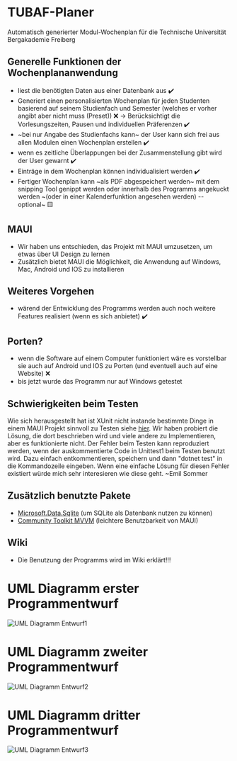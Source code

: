 # TUBAF-Planer
Automatisch generierter Modul-Wochenplan für die Technische Universität Bergakademie Freiberg
## Generelle Funktionen der Wochenplananwendung
- liest die benötigten Daten aus einer Datenbank aus ✔️
- Generiert einen personalisierten Wochenplan für jeden Studenten basierend auf seinem Studienfach und Semester (welches er vorher angibt aber nicht muss (Preset)) ❌
-> Berücksichtigt die Vorlesungszeiten, Pausen und individuellen Präferenzen ✔️
- ~bei nur Angabe des Studienfachs kann~ der User kann sich frei aus allen Modulen einen Wochenplan erstellen ✔️
- wenn es zeitliche Überlappungen bei der Zusammenstellung gibt wird der User gewarnt ✔️
- Einträge in dem Wochenplan können individualisiert werden ✔️
- Fertiger Wochenplan kann ~als PDF abgespeichert werden~ mit dem snipping Tool genippt werden oder innerhalb des Programms angekuckt werden ~(oder in einer Kalenderfunktion angesehen werden) --optional~ 🟨
## MAUI
- Wir haben uns entschieden, das Projekt mit MAUI umzusetzen, um etwas über UI Design zu lernen
- Zusätzlich bietet MAUI die Möglichkeit, die Anwendung auf Windows, Mac, Android und IOS zu installieren
## Weiteres Vorgehen
- wärend der Entwicklung des Programms werden auch noch weitere Features realisiert (wenn es sich anbietet) ✔️
## Porten?
- wenn die Software auf einem Computer funktioniert wäre es vorstellbar sie auch auf Android und IOS zu Porten (und eventuell auch auf eine Website) ❌
- bis jetzt wurde das Programm nur auf Windows getestet
 
## Schwierigkeiten beim Testen
   Wie sich herausgestellt hat ist XUnit nicht instande bestimmte Dinge in einem MAUI Projekt sinnvoll zu Testen siehe [hier](https://learn.microsoft.com/en-us/answers/questions/1190946/cant-use-microsoft-maui-storage-preferences-in-uni).
   Wir haben probiert die Lösung, die dort beschrieben wird und viele andere zu Implementieren, aber es funktionierte nicht. Der Fehler beim Testen kann reproduziert werden, wenn der auskommentierte Code in Unittest1 beim Testen benutzt wird. 
   Dazu einfach entkommentieren, speichern und dann "dotnet test" in die Kommandozeile eingeben. Wenn eine einfache Lösung für diesen Fehler existiert würde mich sehr interesieren wie diese geht.   ~Emil Sommer

## Zusätzlich benutzte Pakete
- [Microsoft.Data.Sqlite](https://www.nuget.org/packages/Microsoft.Data.Sqlite) (um SQLite als Datenbank nutzen zu können)
- [Community Toolkit MVVM](https://www.nuget.org/packages/CommunityToolkit.Mvvm) (leichtere Benutzbarkeit von MAUI)

## Wiki
- Die Benutzung der Programms wird im Wiki erklärt!!!

# UML Diagramm erster Programmentwurf
![UML Diagramm Entwurf1](http://www.plantuml.com/plantuml/png/fP11IyGm48Nl-HMX9nLwy2eYknGyxUAglo0c8orE4ibC5iJrlnir8McHNhQtcNvvxytR4Al0qQBGg8Zay-Dk3pnwG-9JoFHfxuX3rEp3nQNu4fdRUnCHCZEiCRk9E7DRO_vsYVgPdy3w8vHLGRQ8XrUSzCY3Zu60Miq3AlSI9pGGYla8-ktX207LUnPPzwbYzn5n5lASZBBg3f7Ostb50HHdSr5BbbTzdtkIDp8c8P6dpYhtqVt-xwwxfil4QUzOJOv4ixqzzSjx_bTQGbKY4Ms_9L1zi4QrDyl-T9SJp_VbskmjDk1CjFWD)
# UML Diagramm zweiter Programmentwurf
![UML Diagramm Entwurf2](http://www.plantuml.com/plantuml/png/fPJVQzim4CVV_LU8x2NPrj2tGWYXIuB7e6NTch37SBKljPXa6TrfOup-xvEbiVZ7t9hK3p7exZxVK-vxlYO6oquhiTklFwI7EmKbsiD60T5XA-7HWZxignmOyoGfGIDLa64hM_nEX7-okaQarfICPHuEu_DkAwbIyEi-Ap1t2gUpK-YJJxR7cdWqLkm9xT_eKn9U9yLRusirSc5oQi2ZwlsNczjUA0XyHDu2WszBr-y78A-_43UIU1cGgvWV9TlK4Ey2Asigj2oHp57N2JGCI9rI8GThlV-qrauOtTZ64HiTih1BtLW4ncR6TFR25V7p3xGAgagMZprSWTdtHdmQswLMfxxl1sFKiCns_SrA3lZ-UDPtm4MhoVZxr3FS3ecfPRTzAJcUBfTYkdl_9aslhYulPo4WV2I8hbPDEtvrPIY9ab6ewUVvFmzVN8XMeEd1UMi82p7HKChAAM0aaGF3v1neVnwUdDKp867YAPq5xbZHKnrXrw6U_7ndNkFjCoADDLpK-6HqFtrkNpiPEOiHhC5_S7pbAwzqsWW_2kdbBMHCugVamc_BPFHTNwCnBEARRspS_BHbqJTv-5exVoeuhjY09y_W9DU-pccL_040)
# UML Diagramm dritter Programmentwurf
![UML Diagramm Entwurf3](http://www.plantuml.com/plantuml/png/hLHTJzim57tlhx3OInaBuWq9eOhIgjCa41qjs-Dqazoj5lx8x6kgxkE_BuvXYOCPGImFZNhFpJt7FZu-imI6d1GZ1H9j1GMozStvTF5bAK2XOJz7h7uA0TOoNyeT5oMQJnotbxf44HhQvogtQEuW5pZJGc11NAlJkjE92MjUEA1_vYnf6TedhFlF3cTReIzW-U8F_JB_TXzSQ7WOCTvlotDkAm6xW7I1cK4Wx6gEFaE1VPIn5f-MzsHh_Q3_WblgZdYF2WqGUfdtzT-ZvjLQsCoGI1jTsev3mSRLnulB66f7qnm85aPB_yx1rl9Ec5TmlpcXFr36KnkyVngoB8iBbWnNtrYXdR7ezIPXSaOvcuIsYBSbx9AOtozdq2H1exLC0aq2aWYgCgwFdIfPYGOLMnfTeI6ETl-P9H-i-0_ibUQmcsdXfEhLryt20xIgu17C9LxhxQfH_BGL2oU4R4wHTovXSjoGjZZk3YSstPrM4SKsrf0EIQfZ3NaF2f9k5F_kS6culCLT7myPUpGsVMBnwWwDWAhoXlTKJfMc3PhGzy5EQGKIlGVZi7assebwNtAjnTDyy_FFXbE2nyVkV0cqYTI6ttfAxsPUeoKRtSlrRb2edfwoyVhTcyNY-FZeQBy1c4SywMJIuJsuTghv9506ekx5VvYyxBECHKtTU-OmClo4xKbGl78222qhWM3ljGIF3FCinGQBMyjqgDfNayJPy0pEOZzJBKjQfUTu-m-IpXLyuiUF1kk9vwQvHmCzoh9Va-U63TZE0PB-r_hQ2DM-S4Lee23BjfmsTRpsXYxyLHnFazJYEn4zR6CP3b79lch3dCyaXKmEEQmldtc6gdHI_040)
